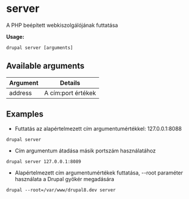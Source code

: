 # server
A PHP beépített webkiszolgálójának futtatása

**Usage:**
```
drupal server [arguments]
```

## Available arguments
Argument | Details
---------|-------------
address | A cím:port értékek

## Examples
* Futtatás az alapértelmezett cím argumentumértékkel: 127.0.0.1:8088
```
drupal server
```
* Cím argumentum átadása másik portszám használatához
```
drupal server 127.0.0.1:8089
```
* Alapértelmezett cím argumentumértékek futtatása, --root paraméter használata a Drupal gyökér megadására
```
drupal --root=/var/www/drupal8.dev server
```
